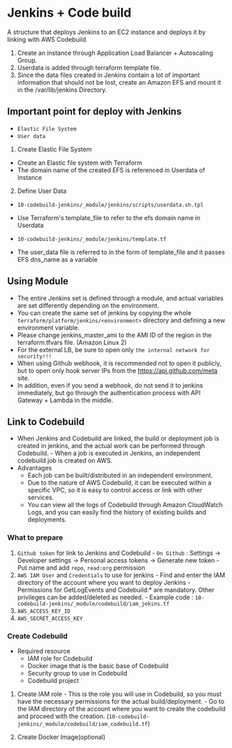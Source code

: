 # Jenkins + Code build

A structure that deploys Jenkins to an EC2 instance and deploys it by linking with AWS Codebuild



1. Create an instance through Application Load Balancer + Autoscaling Group.
2. Userdata is added through terraform template file.
3. Since the data files created in Jenkins contain a lot of important information that should not be lost, create an Amazon EFS and mount it in the /var/lib/jenkins Directory.



## Important point for deploy with Jenkins

  - `Elastic File System`
  - `User data`

1. Create Elastic File System
  - Create an Elastic file system with Terraform
  - The domain name of the created EFS is referenced in Userdata of Instance

2. Define User Data
  - `10-codebuild-jenkins/_module/jenkins/scripts/userdata.sh.tpl`
  - Use Terraform's template_file to refer to the efs domain name in Userdata

  - `10-codebuild-jenkins/_module/jenkins/template.tf`
  - The user_data file is referred to in the form of template_file and it passes EFS dns_name as a variable

## Using Module

  - The entire Jenkins set is defined through a module, and actual variables are set differently depending on the environment.
  - You can create the same set of jenkins by copying the whole `terraform/platform/jenkins/<environment>` directory and defining a new environment variable.
  - Please change jenkins_master_ami to the AMI ID of the region in the terraform.tfvars file. (Amazon Linux 2)
  - For the external LB, be sure to open only `the internal network for security!!!`
  - When using Github webhook, it is recommended not to open it publicly, but to open only hook server IPs from the https://api.github.com/meta site.
  - In addition, even if you send a webhook, do not send it to jenkins immediately, but go through the authentication process with API Gateway + Lambda in the middle.

## Link to Codebuild

  - When Jenkins and Codebuild are linked, the build or deployment job is created in jenkins, and the actual work can be performed through Codebuild. - When a job is executed in Jenkins, an independent codebuild job is created on AWS.
  - Advantages
    - Each job can be built/distributed in an independent environment.
    - Due to the nature of AWS Codebuild, it can be executed within a specific VPC, so it is easy to control access or link with other services.
    - You can view all the logs of Codebuild through Amazon CloudWatch Logs, and you can easily find the history of existing builds and deployments.

### What to prepare

  1. `Github token` for link to Jenkins and Codebuild
    - `On Github` : Settings -> Developer settings -> Personal access tokens -> Generate new token
    - Put name and add `repo`, `read:org` permission
  2. `AWS IAM User` and `Credentials` to use for jenkins
    - Find and enter the IAM directory of the account where you want to deploy Jenkins
    - Permissions for GetLogEvents and Codebuild:* are mandatory. Other privileges can be added/deleted as needed.
    - Example code : `10-codebuild-jenkins/_module/codebuild/iam_jekins.tf`
  3. `AWS_ACCESS_KEY_ID`
  4. `AWS_SECRET_ACCESS_KEY`

### Create Codebuild

  - Required resource
    - IAM role for Codebuild
    - Docker image that is the basic base of Codebuild
    - Security group to use in Codebuild
    - Codebuild project

  1. Create IAM role
    - This is the role you will use in Codebuild, so you must have the necessary permissions for the actual build/deployment.
    - Go to the IAM directory of the account where you want to create the codebuild and proceed with the creation. (`10-codebuild-jenkins/_module/codebuild/iam_codebuild.tf`)

  2. Create Docker Image(optional)

  

